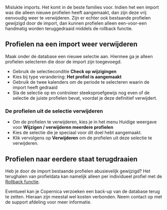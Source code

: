 Mislukte imports. Het komt in de beste families voor. Indien het een
import was die alleen nieuwe profielen heeft aangemaakt, dan zijn deze
vrij eenvoudig weer te verwijderen. Zijn er echter ook bestaande
profielen gewijzigd door de import, dan kunnen profielen alleen
een-voor-een handmatig worden teruggedraaid middels de rollback functie.

Profielen na een import weer verwijderen
----------------------------------------

Maak onder de database een nieuwe selectie aan. Hiermee ga je alleen
profielen selecteren die door de import zijn toegevoegd.

-   Gebruik de selectieconditie **Check op wijzigingen**
-   Kies bij type verandering: **Het profiel is aangemaakt**
-   Gebruik de twee kalenders om de periode te selecteren waarin de
    import heeft gedraaid
-   Sla de selectie op en controleer steeksproefgewijs nog even of de
    selectie de juiste profielen bevat, voordat je deze definitief
    verwijdert.

### De profielen uit de selectie verwijderen

-   Om de profielen te verwijderen, kies je in het menu Huidige weergave
    voor **Wijzigen / verwijderen meerdere profielen**
-   Kies de selectie die je speciaal voor dit doel hebt aangemaakt.
-   Klik vervolgens op **Verwijderen** om de profielen uit deze selectie
    te verwijderen.

Profielen naar eerdere staat terugdraaien
-----------------------------------------

Heb je door de import bestaande profielen abusievelijk gewijzigd? Het
terughalen van profieldata kan namelijk alleen per individueel profiel
met de [Rollback
functie](./rollback-profile-to-previous-state.md).

Eventueel kan je Copernica verzoeken een back-up van de database terug
te zetten. Hieraan zijn meestal wel kosten verbonden. Neem contact op
met de support afdeling voor meer informatie.
